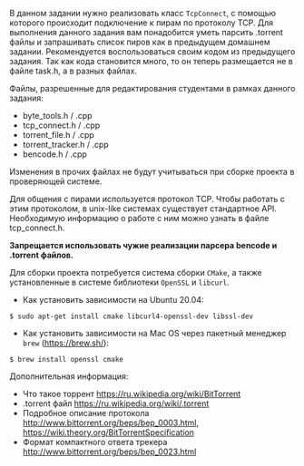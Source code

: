 
В данном задании нужно реализовать класс `TcpConnect`, с помощью которого происходит подключение к пирам по протоколу TCP.
Для выполнения данного задания вам понадобится уметь парсить .torrent файлы и запрашивать список пиров как в предыдущем домашнем задании.
Рекомендуется воспользоваться своим кодом из предыдущего задания.
Так как кода становится много, то он теперь размещается не в файле task.h, а в разных файлах.

Файлы, разрешенные для редактирования студентами в рамках данного задания:
- byte_tools.h / .cpp
- tcp_connect.h / .cpp
- torrent_file.h / .cpp
- torrent_tracker.h / .cpp
- bencode.h / .cpp

Изменения в прочих файлах не будут учитываться при сборке проекта в проверяющей системе.

Для общения с пирами используется протокол TCP.
Чтобы работать с этим протоколом, в unix-like системах существует стандартное API. Необходимую информацию о работе с ним
можно узнать в файле tcp_connect.h.


**Запрещается использовать чужие реализации парсера bencode и .torrent файлов.**


Для сборки проекта потребуется система сборки `CMake`, а также установленные в системе библиотеки `OpenSSL` и `libcurl`.

- Как установить зависимости на Ubuntu 20.04:
```
$ sudo apt-get install cmake libcurl4-openssl-dev libssl-dev
```
- Как установить зависимости на Mac OS через пакетный менеджер `brew` (https://brew.sh/):
```
$ brew install openssl cmake
```


Дополнительная информация:
- Что такое торрент https://ru.wikipedia.org/wiki/BitTorrent
- .torrent файл https://ru.wikipedia.org/wiki/.torrent
- Подробное описание протокола http://www.bittorrent.org/beps/bep_0003.html, https://wiki.theory.org/BitTorrentSpecification
- Формат компактного ответа трекера http://www.bittorrent.org/beps/bep_0023.html